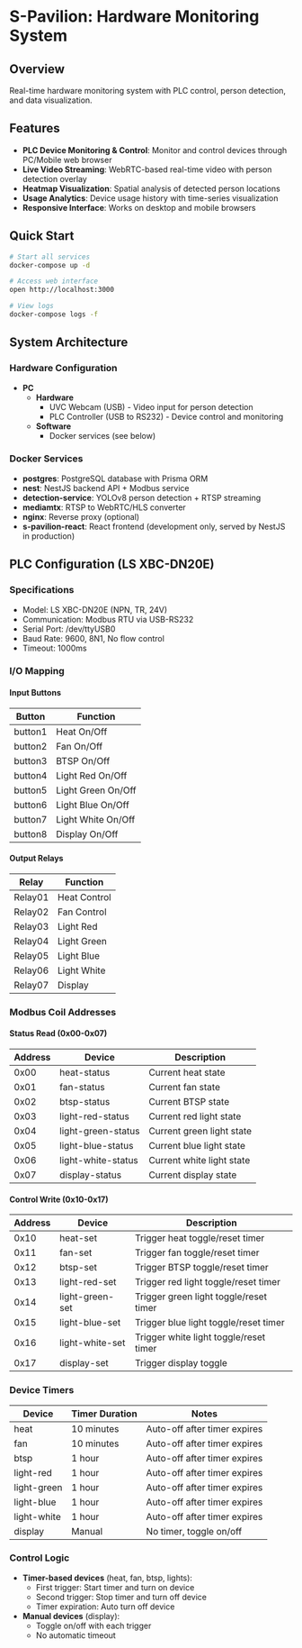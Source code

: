 # S-Pavilion: Hardware Monitoring System

## Overview
Real-time hardware monitoring system with PLC control, person detection, and data visualization.

## Features
- **PLC Device Monitoring & Control**: Monitor and control devices through PC/Mobile web browser
- **Live Video Streaming**: WebRTC-based real-time video with person detection overlay
- **Heatmap Visualization**: Spatial analysis of detected person locations
- **Usage Analytics**: Device usage history with time-series visualization
- **Responsive Interface**: Works on desktop and mobile browsers

## Quick Start
```bash
# Start all services
docker-compose up -d

# Access web interface
open http://localhost:3000

# View logs
docker-compose logs -f
```

## System Architecture

### Hardware Configuration
- **PC**
  - **Hardware**
    - UVC Webcam (USB) - Video input for person detection
    - PLC Controller (USB to RS232) - Device control and monitoring
  - **Software**
    - Docker services (see below)

### Docker Services
- **postgres**: PostgreSQL database with Prisma ORM
- **nest**: NestJS backend API + Modbus service
- **detection-service**: YOLOv8 person detection + RTSP streaming
- **mediamtx**: RTSP to WebRTC/HLS converter
- **nginx**: Reverse proxy (optional)
- **s-pavilion-react**: React frontend (development only, served by NestJS in production)

## PLC Configuration (LS XBC-DN20E)

### Specifications
- Model: LS XBC-DN20E (NPN, TR, 24V)
- Communication: Modbus RTU via USB-RS232
- Serial Port: /dev/ttyUSB0
- Baud Rate: 9600, 8N1, No flow control
- Timeout: 1000ms

### I/O Mapping

#### Input Buttons
| Button | Function |
|--------|----------|
| button1 | Heat On/Off |
| button2 | Fan On/Off |
| button3 | BTSP On/Off |
| button4 | Light Red On/Off |
| button5 | Light Green On/Off |
| button6 | Light Blue On/Off |
| button7 | Light White On/Off |
| button8 | Display On/Off |

#### Output Relays
| Relay | Function |
|-------|----------|
| Relay01 | Heat Control |
| Relay02 | Fan Control |
| Relay03 | Light Red |
| Relay04 | Light Green |
| Relay05 | Light Blue |
| Relay06 | Light White |
| Relay07 | Display |

### Modbus Coil Addresses

#### Status Read (0x00-0x07)
| Address | Device | Description |
|---------|--------|-------------|
| 0x00 | heat-status | Current heat state |
| 0x01 | fan-status | Current fan state |
| 0x02 | btsp-status | Current BTSP state |
| 0x03 | light-red-status | Current red light state |
| 0x04 | light-green-status | Current green light state |
| 0x05 | light-blue-status | Current blue light state |
| 0x06 | light-white-status | Current white light state |
| 0x07 | display-status | Current display state |

#### Control Write (0x10-0x17)
| Address | Device | Description |
|---------|--------|-------------|
| 0x10 | heat-set | Trigger heat toggle/reset timer |
| 0x11 | fan-set | Trigger fan toggle/reset timer |
| 0x12 | btsp-set | Trigger BTSP toggle/reset timer |
| 0x13 | light-red-set | Trigger red light toggle/reset timer |
| 0x14 | light-green-set | Trigger green light toggle/reset timer |
| 0x15 | light-blue-set | Trigger blue light toggle/reset timer |
| 0x16 | light-white-set | Trigger white light toggle/reset timer |
| 0x17 | display-set | Trigger display toggle |

### Device Timers
| Device | Timer Duration | Notes |
|--------|----------------|-------|
| heat | 10 minutes | Auto-off after timer expires |
| fan | 10 minutes | Auto-off after timer expires |
| btsp | 1 hour | Auto-off after timer expires |
| light-red | 1 hour | Auto-off after timer expires |
| light-green | 1 hour | Auto-off after timer expires |
| light-blue | 1 hour | Auto-off after timer expires |
| light-white | 1 hour | Auto-off after timer expires |
| display | Manual | No timer, toggle on/off |

### Control Logic
- **Timer-based devices** (heat, fan, btsp, lights):
  - First trigger: Start timer and turn on device
  - Second trigger: Stop timer and turn off device
  - Timer expiration: Auto turn off device
- **Manual devices** (display):
  - Toggle on/off with each trigger
  - No automatic timeout 